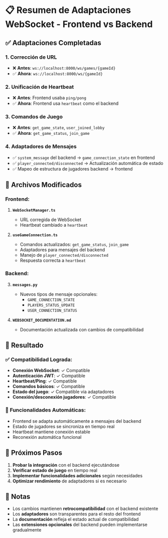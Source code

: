 # 📋 Resumen de Adaptaciones WebSocket - Frontend vs Backend

## ✅ **Adaptaciones Completadas**

### 1. **Corrección de URL** 
- ❌ **Antes**: `ws://localhost:8000/ws/games/{gameId}`
- ✅ **Ahora**: `ws://localhost:8000/ws/{gameId}`

### 2. **Unificación de Heartbeat**
- ❌ **Antes**: Frontend usaba `ping/pong`
- ✅ **Ahora**: Frontend usa `heartbeat` como el backend

### 3. **Comandos de Juego**
- ❌ **Antes**: `get_game_state`, `user_joined_lobby`
- ✅ **Ahora**: `get_game_status`, `join_game`

### 4. **Adaptadores de Mensajes**
- ✅ `system_message` del backend → `game_connection_state` en frontend
- ✅ `player_connected/disconnected` → Actualización automática de estado
- ✅ Mapeo de estructura de jugadores backend → frontend

## 🔧 **Archivos Modificados**

### Frontend:
1. **`WebSocketManager.ts`**
   - URL corregida de WebSocket
   - Heartbeat cambiado a `heartbeat`

2. **`useGameConnection.ts`**
   - Comandos actualizados: `get_game_status`, `join_game`
   - Adaptadores para mensajes del backend
   - Manejo de `player_connected/disconnected`
   - Respuesta correcta a `heartbeat`

### Backend:
3. **`messages.py`**
   - Nuevos tipos de mensaje opcionales:
     - `GAME_CONNECTION_STATE`
     - `PLAYERS_STATUS_UPDATE`
     - `USER_CONNECTION_STATUS`

4. **`WEBSOCKET_DOCUMENTATION.md`**
   - Documentación actualizada con cambios de compatibilidad

## 🎯 **Resultado**

### ✅ **Compatibilidad Lograda**:
- **Conexión WebSocket**: ✓ Compatible
- **Autenticación JWT**: ✓ Compatible  
- **Heartbeat/Ping**: ✓ Compatible
- **Comandos básicos**: ✓ Compatible
- **Estado del juego**: ✓ Compatible via adaptadores
- **Conexión/desconexión jugadores**: ✓ Compatible

### 🔄 **Funcionalidades Automáticas**:
- Frontend se adapta automáticamente a mensajes del backend
- Estado de jugadores se sincroniza en tiempo real
- Heartbeat mantiene conexión estable
- Reconexión automática funcional

## 🚀 **Próximos Pasos**

1. **Probar la integración** con el backend ejecutándose
2. **Verificar estado de juego** en tiempo real
3. **Implementar funcionalidades adicionales** según necesidades
4. **Optimizar rendimiento** de adaptadores si es necesario

## 📝 **Notas**

- Los cambios mantienen **retrocompatibilidad** con el backend existente
- Los **adaptadores** son transparentes para el resto del frontend
- La **documentación** refleja el estado actual de compatibilidad
- Las **extensiones opcionales** del backend pueden implementarse gradualmente
